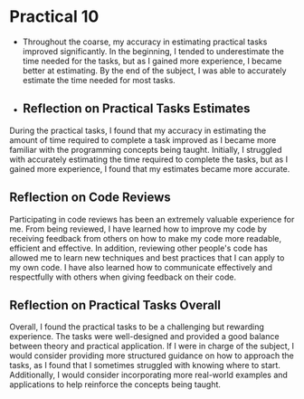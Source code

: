 # Practical 10

- Throughout the coarse, my accuracy in estimating practical tasks improved significantly. In the beginning, I tended
  to underestimate the time needed for the tasks, but as I gained more experience, I became better at estimating. By the
  end of the subject, I was able to accurately estimate the time needed for most tasks.
- ## Reflection on Practical Tasks Estimates

During the practical tasks, I found that my accuracy in estimating the amount of time required to complete a task
improved as I became more familiar with the programming concepts being taught. Initially, I struggled with accurately
estimating the time required to complete the tasks, but as I gained more experience, I found that my estimates became
more accurate.

## Reflection on Code Reviews

Participating in code reviews has been an extremely valuable experience for me. From being reviewed, I have learned how
to improve my code by receiving feedback from others on how to make my code more readable, efficient and effective. In
addition, reviewing other people's code has allowed me to learn new techniques and best practices that I can apply to my
own code. I have also learned how to communicate effectively and respectfully with others when giving feedback on their
code.

## Reflection on Practical Tasks Overall

Overall, I found the practical tasks to be a challenging but rewarding experience. The tasks were well-designed and
provided a good balance between theory and practical application. If I were in charge of the subject, I would consider
providing more structured guidance on how to approach the tasks, as I found that I sometimes struggled with knowing
where to start. Additionally, I would consider incorporating more real-world examples and applications to help reinforce
the concepts being taught.